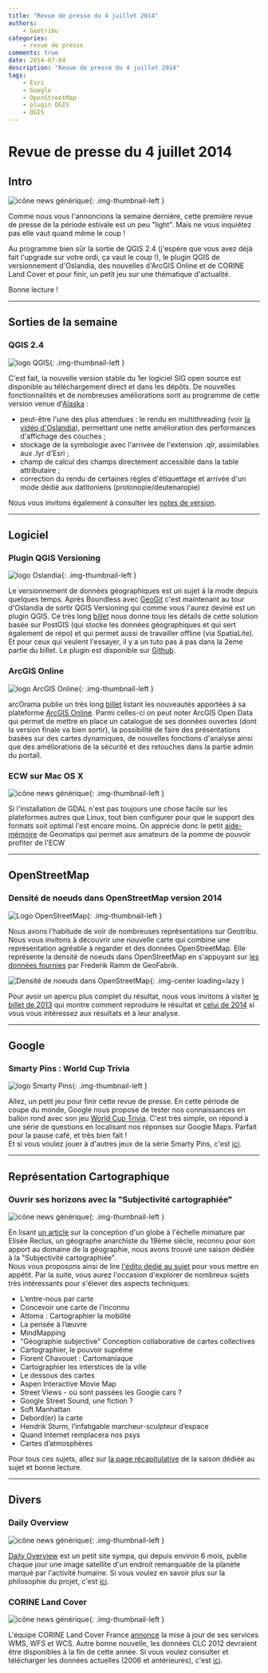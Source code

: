 ```yaml
---
title: "Revue de presse du 4 juillet 2014"
authors:
    - Geotribu
categories:
    - revue de presse
comments: true
date: 2014-07-04
description: "Revue de presse du 4 juillet 2014"
tags:
    - Esri
    - Google
    - OpenStreetMap
    - plugin QGIS
    - QGIS
---
```


# Revue de presse du 4 juillet 2014

## Intro

![icône news générique](https://cdn.geotribu.fr/img/internal/icons-rdp-news/news.png "News"){: .img-thumbnail-left }

Comme nous vous l'annoncions la semaine dernière, cette première revue de presse de la période estivale est un peu "light". Mais ne vous inquiétez pas elle vaut quand même le coup !

Au programme bien sûr la sortie de QGIS 2.4 (j'espère que vous avez déjà fait l'upgrade sur votre ordi, ça vaut le coup !), le plugin QGIS de versionnement d'Oslandia, des nouvelles d'ArcGIS Online et de CORINE Land Cover et pour finir, un petit jeu sur une thématique d'actualité.

Bonne lecture !

----

## Sorties de la semaine

### QGIS 2.4

![logo QGIS](https://cdn.geotribu.fr/img/logos-icones/logiciels_librairies/qgis.png "logo QGIS"){: .img-thumbnail-left }

C'est fait, la nouvelle version stable du 1er logiciel SIG open source est disponible au téléchargement direct et dans les dépôts. De nouvelles fonctionnalités et de nombreuses améliorations sont au programme de cette version venue d'[Alaska](https://fr.wikipedia.org/wiki/Chugiak) :

- peut-être l'une des plus attendues : le rendu en multithreading (voir [la vidéo d'Oslandia](http://vimeo.com/87762709)), permettant une nette amélioration des performances d'affichage des couches ;
- stockage de la symbologie avec l'arrivée de l'extension .qlr, assimilables aux .lyr d'Esri ;
- champ de calcul des champs directement accessible dans la table attributaire ;
- correction du rendu de certaines règles d'étiquettage et arrivée d'un mode dédié aux datltoniens (protonopie/deutenaropie)

Nous vous invitons également à consulter les [notes de version](http://changelog.linfiniti.com/qgis/version/2.4.0/).

----

## Logiciel

### Plugin QGIS Versioning

![logo Oslandia](https://cdn.geotribu.fr/img/logos-icones/entreprises_association/oslandia.png "logo Oslandia"){: .img-thumbnail-left }

Le versionnement de données géographiques est un sujet à la mode depuis quelques temps. Après Boundless avec [GeoGit](http://geogit.org/ "GeoGit") c'est maintenant au tour d'Oslandia de sortir QGIS Versioning qui comme vous l'aurez deviné est un plugin QGIS. Ce très long [billet](http://www.oslandia.com/qgis-versioning-plugin-en.html "Plugin QGIS Versioning") nous donne tous les détails de cette solution basée sur PostGIS (qui stocke les données géographiques et qui sert également de repo) et qui permet aussi de travailler offline (via SpatiaLite).  
Et pour ceux qui veulent l'essayer, il y a un tuto pas à pas dans la 2eme partie du billet. Le plugin est disponible sur [Github](https://github.com/Oslandia/qgis-versioning "qgis-versioning").

### ArcGIS Online

![logo ArcGIS Online](https://cdn.geotribu.fr/img/logos-icones/logiciels_librairies/esri/arcgis_online.png "logo ArcGIS Online"){: .img-thumbnail-left }

arcOrama publie un très long [billet](https://www.arcorama.fr/2014/07/mise-jour-darcgis-online-juillet-2014.html "arcOrama") listant les nouveautés apportées à sa plateforme [ArcGIS Online](http://doc.arcgis.com/fr/arcgis-online/ "ArcGIS Online"). Parmi celles-ci on peut noter ArcGIS Open Data qui permet de mettre en place un catalogue de ses données ouvertes (dont la version finale va bien sortir), la possibilité de faire des présentations basées sur des cartes dynamiques, de nouvelles fonctions d'analyse ainsi que des améliorations de la sécurité et des retouches dans la partie admin du portail.

### ECW sur Mac OS X

![icône news générique](https://cdn.geotribu.fr/img/internal/icons-rdp-news/news.png "News Geotribu"){: .img-thumbnail-left }

Si l'installation de GDAL n'est pas toujours une chose facile sur les plateformes autres que Linux, tout bien configurer pour que le support des formats soit optimal l'est encore moins. On apprécie donc le petit [aide-mémoire](http://geomatips.blogspot.fr/2014/07/bien-configurer-gdal-sous-macosx.html) de Geomatips qui permet aux amateurs de la pomme de pouvoir profiter de l'ECW

----

## OpenStreetMap

### Densité de noeuds dans OpenStreetMap version 2014

![Logo OpenStreetMap](https://cdn.geotribu.fr/img/logos-icones/OpenStreetMap/Openstreetmap.png "logo OpenStreetMap"){: .img-thumbnail-left }

Nous avons l'habitude de voir de nombreuses représentations sur Geotribu. Nous vous invitons à découvrir une nouvelle carte qui combine une représentation agréable à regarder et des données OpenStreetMap. Elle représente la densité de noeuds dans OpenStreetMap en s'appuyant sur [les données fournies](http://fred.dev.openstreetmap.org/density/) par Frederik Ramm de GeoFabrik.

![Densité de noeuds dans OpenStreetMap](https://cdn.geotribu.fr/img/articles-blog-rdp/divers/osm_densite_noeuds_2014.png "Densité de noeuds dans OpenStreetMap"){: .img-center loading=lazy }

Pour avoir un apercu plus complet du résultat, nous vous invitons à visiter [le billet de 2013](https://www.openstreetmap.org/user/tyr_asd/diary/19549) qui montre comment reproduire le résultat et [celui de 2014](https://www.openstreetmap.org/user/tyr_asd/diary/22363) si vous vous intéressez aux résultats et à leur analyse.

----

## Google

### Smarty Pins : World Cup Trivia

![logo Smarty Pins](https://cdn.geotribu.fr/img/logos-icones/entreprises_association/google/SmartyPins.png "logo Smarty Pins"){: .img-thumbnail-left }

Allez, un petit jeu pour finir cette revue de presse. En cette période de coupe du monde, Google nous propose de tester nos connaissances en ballon rond avec son jeu [World Cup Trivia](https://smartypins.withgoogle.com/?utm_campaign=maps#world-cup "World Cup Trivia"). C'est très simple, on répond à une série de questions en localisant nos réponses sur Google Maps. Parfait pour la pause café, et très bien fait !  
Et si vous voulez jouer à d'autres jeux de la série Smarty Pins, c'est [ici](https://smartypins.withgoogle.com/desktop/ "Smarty Pins").

----

## Représentation Cartographique

### Ouvrir ses horizons avec la "Subjectivité cartographiée"

![icône news générique](https://cdn.geotribu.fr/img/internal/icons-rdp-news/news.png "News Geotribu"){: .img-thumbnail-left }

En lisant [un article](http://strabic.fr/Elisee-Reclus-Le-Projet-de-Globe-au) sur la conception d'un globe à l'échelle miniature par Elisée Reclus, un géographe anarchiste du 19ème siècle, reconnu pour son apport au domaine de la géographie, nous avons trouvé une saison dédiée à la "Subjectivité cartographiée".  
Nous vous proposons ainsi de lire [l'édito dédié au sujet](http://strabic.fr/edito-4-Subjectivite-cartographiee) pour vous mettre en appétit. Par la suite, vous aurez l'occasion d'explorer de nombreux sujets très intéressants pour s'élever des aspects techniques:

- L’entre-nous par carte
- Concevoir une carte de l’inconnu
- Attoma : Cartographier la mobilité
- La pensée à l’œuvre
- MindMapping
- "Géographie subjective" Conception collaborative de cartes collectives
- Cartographier, le pouvoir suprême
- Florent Chavouet : Cartomaniaque
- Cartographier les interstices de la ville
- Le dessous des cartes
- Aspen Interactive Movie Map
- Street Views - où sont passées les Google cars ?
- Google Street Sound, une fiction ?
- Soft Manhattan
- Debord(er) la carte
- Hendrik Sturm, l’infatigable marcheur-sculpteur d’espace
- Quand Internet remplacera nos psys
- Cartes d’atmosphères

Pour tous ces sujets, allez sur [la page récapitulative](http://strabic.fr/subjectivite-cartographiee) de la saison dédiée au sujet et bonne lecture.

----

## Divers

### Daily Overview

![icône news générique](https://cdn.geotribu.fr/img/internal/icons-rdp-news/news.png "News Geotribu"){: .img-thumbnail-left }

[Daily Overview](http://www.overv.eu/ "Daily Overview") est un petit site sympa, qui depuis environ 6 mois, publie chaque jour une image satellite d'un endroit remarquable de la planète marqué par l'activité humaine. Si vous voulez en savoir plus sur la philosophie du projet, c'est [ici](http://www.overv.eu/mission/ "Mission Daily Overview").

### CORINE Land Cover

![icône news générique](https://cdn.geotribu.fr/img/internal/icons-rdp-news/news.png "News Geotribu"){: .img-thumbnail-left }

L'équipe CORINE Land Cover France [annonce](http://georezo.net/forum/viewtopic.php?id=92840&action=new "annonce Georezo") la mise à jour de ses services WMS, WFS et WCS. Autre bonne nouvelle, les données CLC 2012 devraient être disponibles à la fin de cette année. Si vous voulez consulter et télécharger les données actuelles (2006 et antérieures), c'est [ici](http://clc.developpement-durable.gouv.fr/ "CLC").
